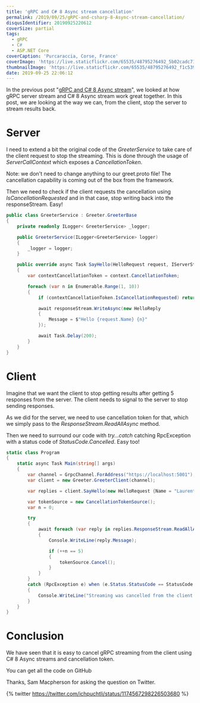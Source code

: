 ```yaml
---
title: 'gRPC and C# 8 Async stream cancellation'
permalink: /2019/09/25/gRPC-and-csharp-8-Async-stream-cancellation/
disqusIdentifier: 20190925220612
coverSize: partial
tags:
  - gRPC
  - C#
  - ASP.NET Core
coverCaption: 'Purcaraccia, Corse, France'
coverImage: 'https://live.staticflickr.com/65535/48795276492_5b02cadc71_h.jpg'
thumbnailImage: 'https://live.staticflickr.com/65535/48795276492_f1c5396f9c_q.jpg'
date: 2019-09-25 22:06:12
---
```

In the previous post "[gRPC and C# 8 Async stream](https://laurentkempe.com/2019/09/18/gRPC-and-csharp-8-Async-stream/)", we looked at how gRPC server stream and C# 8 Async stream work great together. In this post, we are looking at the way we can, from the client, stop the server to stream results back.
<!-- more -->
# Server

I need to extend a bit the original code of the *GreeterService* to take care of the client request to stop the streaming. This is done through the usage of *ServerCallContext* which exposes a *CancellationToken*.

<?! alert info ?>
Note: we don't need to change anything to our greet.proto file! The cancellation capability is coming out of the box from the framework.
<?!/ alert ?>

Then we need to check if the client requests the cancellation using *IsCancellationRequested* and in that case, stop writing back into the responseStream. Easy!

```csharp {data-file=GreeterService.cs}
public class GreeterService : Greeter.GreeterBase
{
    private readonly ILogger< GreeterService> _logger;

    public GreeterService(ILogger<GreeterService> logger)
    {
        _logger = logger;
    }

    public override async Task SayHello(HelloRequest request, IServerStreamWriter<HelloReply> responseStream, ServerCallContext context)
    {
        var contextCancellationToken = context.CancellationToken;

        foreach (var n in Enumerable.Range(1, 10))
        {
            if (contextCancellationToken.IsCancellationRequested) return;

            await responseStream.WriteAsync(new HelloReply
            {
                Message = $"Hello {request.Name} {n}"
            });

            await Task.Delay(200);
        }
    }
}
```

# Client

Imagine that we want the client to stop getting results after getting 5 responses from the server. The client needs to signal to the server to stop sending responses.

As we did for the server, we need to use cancellation token for that, which we simply pass to the *ResponseStream.ReadAllAsync* method.

Then we need to surround our code with *try...catch* catching RpcException with a status code of *StatusCode.Cancelled*. Easy too!

```csharp {data-file=Program.cs}
static class Program
{
    static async Task Main(string[] args)
    {
        var channel = GrpcChannel.ForAddress("https://localhost:5001");
        var client = new Greeter.GreeterClient(channel);

        var replies = client.SayHello(new HelloRequest {Name = "Laurent"});

        var tokenSource = new CancellationTokenSource();
        var n = 0;

        try
        {
            await foreach (var reply in replies.ResponseStream.ReadAllAsync(tokenSource.Token))
            {
                Console.WriteLine(reply.Message);

                if (++n == 5)
                {
                    tokenSource.Cancel();
                }
            }
        }
        catch (RpcException e) when (e.Status.StatusCode == StatusCode.Cancelled)
        {
            Console.WriteLine("Streaming was cancelled from the client!");
        }
    }
}
```

# Conclusion

We have seen that it is easy to cancel gRPC streaming from the client using C# 8 Async streams and cancellation token.

You can get all the code on GitHub
<?# githubCard user=laurentkempe repo=grpcAsyncStreamCancellation align=left /?>
Thanks, Sam Macpherson for asking the question on Twitter.

{% twitter https://twitter.com/ichpuchtli/status/1174567298226503680 %}
